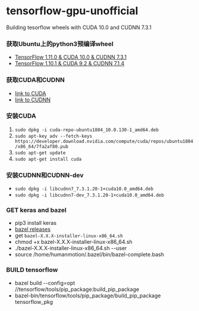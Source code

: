 # tensorflow-gpu-unofficial
Building tesorflow wheels with CUDA 10.0 and CUDNN 7.3.1

### 获取Ubuntu上的python3预编译wheel
* [TensorFlow 1.11.0 & CUDA 10.0 & CUDNN 7.3.1](https://github.com/1996scarlet/tensorflow-gpu-unofficial/blob/master/python-wheel/tensorflow-1.11.0-cp36-cp36m-linux_x86_64.whl)
* [TensorFlow 1.10.1 & CUDA 9.2 & CUDNN 7.1.4](https://github.com/1996scarlet/tensorflow-gpu-unofficial/blob/master/python-wheel/tensorflow-1.10.1-cp36-cp36m-linux_x86_64.whl)

### 获取CUDA和CUDNN
*  [link to CUDA](https://developer.nvidia.com/cuda-downloads)
*  [link to CUDNN](https://developer.nvidia.com/cudnn)

### 安装CUDA
1. `sudo dpkg -i cuda-repo-ubuntu1804_10.0.130-1_amd64.deb`
2. `sudo apt-key adv --fetch-keys https://developer.download.nvidia.com/compute/cuda/repos/ubuntu1804/x86_64/7fa2af80.pub`
3. `sudo apt-get update`
4. `sudo apt-get install cuda`

### 安装CUDNN和CUDNN-dev
* `sudo dpkg -i libcudnn7_7.3.1.20-1+cuda10.0_amd64.deb`
* `sudo dpkg -i libcudnn7-dev_7.3.1.20-1+cuda10.0_amd64.deb`

### GET keras and bazel
* pip3 install keras
* [bazel releases](https://github.com/bazelbuild/bazel/releases)
* get `bazel-X.X.X-installer-linux-x86_64.sh`
* chmod +x bazel-X.X.X-installer-linux-x86_64.sh
* ./bazel-X.X.X-installer-linux-x86_64.sh --user
* source /home/humanmotion/.bazel/bin/bazel-complete.bash

### BUILD tensorflow
* bazel build --config=opt //tensorflow/tools/pip_package:build_pip_package
* bazel-bin/tensorflow/tools/pip_package/build_pip_package tensorflow_pkg
